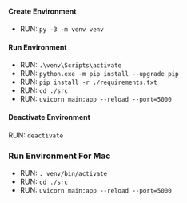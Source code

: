 #### Create Environment

-   RUN: `py -3 -m venv venv`

#### Run Environment

-   RUN: `.\venv\Scripts\activate`
-   RUN: `python.exe -m pip install --upgrade pip`
-   RUN: `pip install -r ./requirements.txt`
-   RUN: `cd ./src`
-   RUN: `uvicorn main:app --reload --port=5000`

#### Deactivate Environment

RUN: `deactivate`

### Run Environment For Mac

-   RUN: `. venv/bin/activate`
-   RUN: `cd ./src`
-   RUN: `uvicorn main:app --reload --port=5000`
